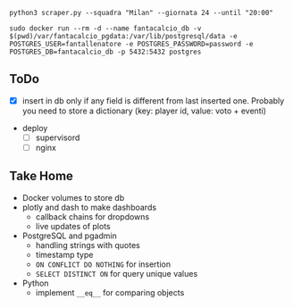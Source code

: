 ```
python3 scraper.py --squadra "Milan" --giornata 24 --until "20:00"
```

```
sudo docker run --rm -d --name fantacalcio_db -v $(pwd)/var/fantacalcio_pgdata:/var/lib/postgresql/data -e POSTGRES_USER=fantallenatore -e POSTGRES_PASSWORD=password -e POSTGRES_DB=fantacalcio_db -p 5432:5432 postgres
```

## ToDo
- [x] insert in db only if any field is different from last inserted one.
  Probably you need to store a dictionary (key: player id, value: voto + eventi)
- deploy
  - [ ] supervisord
  - [ ] nginx

## Take Home
- Docker volumes to store db
- plotly and dash to make dashboards
  - callback chains for dropdowns
  - live updates of plots
- PostgreSQL and pgadmin
  - handling strings with quotes
  - timestamp type
  - `ON CONFLICT DO NOTHING` for insertion
  - `SELECT DISTINCT ON` for query unique values
- Python
  - implement `__eq__` for comparing objects